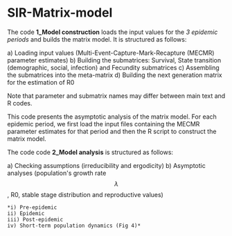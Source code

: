 # SIR-Matrix-model

The code **1_Model construction** loads the input values for the *3 epidemic periods* and builds the matrix model. It is structured as follows:

  a) Loading input values (Multi-Event-Capture-Mark-Recapture (MECMR) parameter estimates)
  b) Building the submatrices: Survival, State transition (demographic, social, infection) and Fecundity submatrices
  c) Assembling the submatrices into the meta-matrix
  d) Building the next generation matrix for the estimation of R0


Note that parameter and submatrix names may differ between main text and R codes.

This code presents the asymptotic analysis of the matrix model. For each epidemic period, we first load the input files containing the MECMR parameter estimates for that period and then the R script to construct the matrix model.
  
The code code **2_Model analysis** is structured as follows:

  a) Checking assumptions (irreducibility and ergodicity) 
  b) Asymptotic analyses (population's growth rate $$\lambda$$, R0, stable stage distribution and reproductive values)
  
    *i) Pre-epidemic
    ii) Epidemic
    iii) Post-epidemic
    iv) Short-term population dynamics (Fig 4)*

